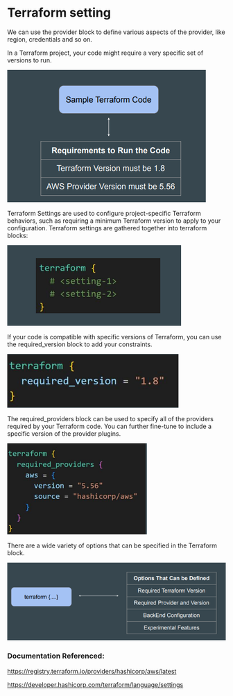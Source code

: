 # Terraform setting
We can use the provider block to define various aspects of the provider, like
region, credentials and so on.

In a Terraform project, your code might require a very specific set of versions to
run.

![MY Image](images/setting1.png)

Terraform Settings are used to configure project-specific Terraform behaviors,
such as requiring a minimum Terraform version to apply to your configuration.
Terraform settings are gathered together into terraform blocks:

![MY Image](images/setting2.png)

If your code is compatible with specific versions of Terraform, you can use the
required_version block to add your constraints.

![MY Image](images/setting3.png)

The required_providers block can be used to specify all of the providers required
by your Terraform code.
You can further fine-tune to include a specific version of the provider plugins.

![MY Image](images/setting4.png)

There are a wide variety of options that can be specified in the Terraform block.

![MY Image](images/setting5.png)


### Documentation Referenced:

https://registry.terraform.io/providers/hashicorp/aws/latest

https://developer.hashicorp.com/terraform/language/settings